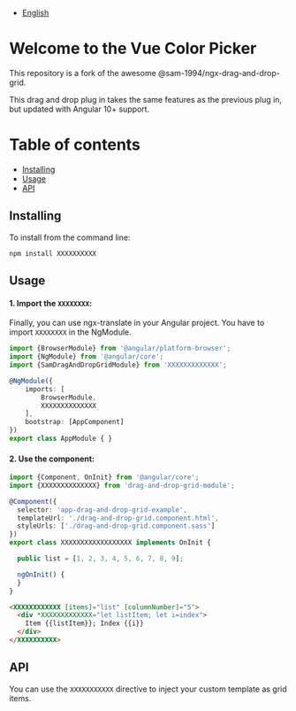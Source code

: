 - [English](https://github.com/diningcity-group/vue-color-picker#welcome-to-the-vue-color-picker) 

# Welcome to the Vue Color Picker

This repository is a fork of the awesome @sam-1994/ngx-drag-and-drop-grid.

This drag and drop plug in takes the same features as the previous plug in, but updated with Angular 10+ support.

# Table of contents

- [Installing](#installing)
- [Usage](#usage)
- [API](#api)

## Installing

To install from the command line:

````shell
npm install XXXXXXXXXX
````

## Usage

#### 1. Import the `XXXXXXXX`:

Finally, you can use ngx-translate in your Angular project. You have to import `XXXXXXXX` in the NgModule.

```ts
import {BrowserModule} from '@angular/platform-browser';
import {NgModule} from '@angular/core';
import {SamDragAndDropGridModule} from 'XXXXXXXXXXXXX';

@NgModule({
    imports: [
        BrowserModule,
        XXXXXXXXXXXXXX
    ],
    bootstrap: [AppComponent]
})
export class AppModule { }
```

#### 2. Use the component:

```ts
import {Component, OnInit} from '@angular/core';
import {XXXXXXXXXXXXXX} from 'drag-and-drop-grid-module';

@Component({
  selector: 'app-drag-and-drop-grid-example',
  templateUrl: './drag-and-drop-grid.component.html',
  styleUrls: ['./drag-and-drop-grid.component.sass']
})
export class XXXXXXXXXXXXXXXXXX implements OnInit {

  public list = [1, 2, 3, 4, 5, 6, 7, 8, 9];

  ngOnInit() {
  }
}
```

```html
<XXXXXXXXXXXX [items]="list" [columnNumber]="5">
  <div *XXXXXXXXXXXXX="let listItem; let i=index">
    Item {{listItem}}; Index {{i}}
  </div>
</XXXXXXXXXX>
```

## API

You can use the `XXXXXXXXXXX` directive to inject your custom template as grid items.
